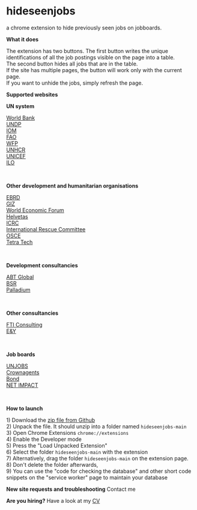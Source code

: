 # hideseenjobs
a chrome extension to hide previously seen jobs on jobboards.
<p><b>What it does</b></p>
<p>The extension has two buttons. The first button writes the unique identifications of all the job postings visible on the page into a table. <br>
The second button hides all jobs that are in the table. <br>
If the site has multiple pages, the button will work only with the current page. <br>
If you want to unhide the jobs, simply refresh the page.</p>

<p><b>Supported websites</b></p>
<p><b>UN system</b></p>
<a href="worldbankgroup.csod.com">World Bank</a><br>
<a href="jobs.undp.org">UNDP</a><br>
<a href="recruit.iom.int">IOM</a><br>
<a href="jobs.fao.org">FAO</a><br>
<a href="wfp.org/careers/job-openings">WFP</a><br>
<a href="unhcr.wd3.myworkdayjobs.com">UNHCR</a><br>
<a href="https://jobs.unicef.org/">UNICEF</a><br>
<a href="jobs.ilo.org">ILO</a></p><br>
<p><b>Other development and humanitarian organisations</b></p>
<a href="jobs.ebrd.com">EBRD</a><br>
<a href="jobs.giz.de">GIZ</a><br>
<a href="weforum.wd3.myworkdayjobs.com">World Economic Forum</a><br>
<a href="helvetas.org">Helvetas</a><br>
<a href="careers.icrc.org">ICRC</a><br>
<a href="https://careers.rescue.org">International Rescue Committee</a><br>
<a href="vacancies.osce.org">OSCE</a><br>
<a href="https://tetratech.referrals.selectminds.com/intdev/jobs/search/8390460">Tetra Tech</a></p><br>
<p><b>Development consultancies</b></p>
<a href="https://egpy.fa.us2.oraclecloud.com/hcmUI/CandidateExperience/en/sites/JoinAbt/requisitions?">ABT Global</a><br>
<a href="https://www.bsr.org/en/careers">BSR</a><br>
<a href="https://thepalladiumgroup.com/careers">Palladium</a></p><br>
<p><b>Other consultancies</b></p>
<a href="fticonsult.referrals.selectminds.com">FTI Consulting</a><br>
<a href="careers.ey.com">E&Y</a></p><br>
<p><b>Job boards</b></p>
<a href="unjobs.org">UNJOBS</a><br>
<a href="https://www.crownagents.com/jobs/">Crownagents</a><br>
<a href="https://my.bond.org.uk/s/jobs">Bond</a><br>
<a href="netimpact.org">NET IMPACT</a></p><br>

<p><b>How  to launch</b></p>
<p>1) Download the <a href="https://github.com/iv-div/hideseenjobs/archive/master.zip">zip file from Github</a><br>
2) Unpack the file. It should unzip into a folder named <code>hideseenjobs-main</code><br>
3) Open Chrome Extensions <code>chrome://extensions</code><br>
4) Enable the Developer mode<br>
5) Press the "Load Unpacked Extension"<br>
6) Select the folder <code>hideseenjobs-main</code> with the extension<br>
7) Alternatively, drag the folder <code>hideseenjobs-main</code> on the extension page. <br>
8) Don't delete the folder afterwards, <br>
9) You can use the "code for checking the database" and other short code snippets on the "service worker" page to maintain your database<br></p>
<p><b>New site requests and troubleshooting</b>
Contact me</p>
<p><b>Are you hiring?</b>
Have a look at my <a href="https://drive.google.com/file/d/1GDubREA7TtXvgmXGnKG8G2dwkXiRyXDo/view?usp=sharing">CV</a></p>
